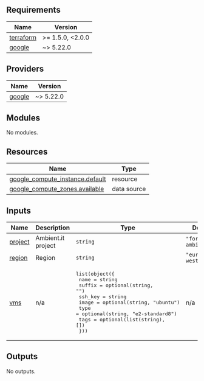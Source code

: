 

<!-- BEGINNING OF PRE-COMMIT-TERRAFORM DOCS HOOK -->
## Requirements

| Name | Version |
|------|---------|
| <a name="requirement_terraform"></a> [terraform](#requirement\_terraform) | >= 1.5.0, <2.0.0 |
| <a name="requirement_google"></a> [google](#requirement\_google) | ~> 5.22.0 |

## Providers

| Name | Version |
|------|---------|
| <a name="provider_google"></a> [google](#provider\_google) | ~> 5.22.0 |

## Modules

No modules.

## Resources

| Name | Type |
|------|------|
| [google_compute_instance.default](https://registry.terraform.io/providers/hashicorp/google/latest/docs/resources/compute_instance) | resource |
| [google_compute_zones.available](https://registry.terraform.io/providers/hashicorp/google/latest/docs/data-sources/compute_zones) | data source |

## Inputs

| Name | Description | Type | Default | Required |
|------|-------------|------|---------|:--------:|
| <a name="input_project"></a> [project](#input\_project) | Ambient.it project | `string` | `"formation-ambient-it"` | no |
| <a name="input_region"></a> [region](#input\_region) | Region | `string` | `"europe-west1"` | no |
| <a name="input_vms"></a> [vms](#input\_vms) | n/a | <pre>list(object({<br>    name    = string<br>    suffix  = optional(string, "")<br>    ssh_key = string<br>    image   = optional(string, "ubuntu")<br>    type    = optional(string, "e2-standard8")<br>    tags    = optional(list(string), [])<br>  }))</pre> | n/a | yes |

## Outputs

No outputs.
<!-- END OF PRE-COMMIT-TERRAFORM DOCS HOOK -->